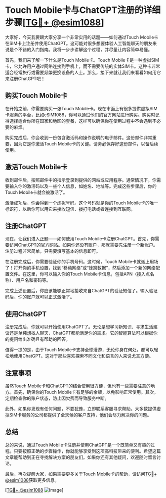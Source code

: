 # Touch Mobile卡与ChatGPT注册的详细步骤[[TG💪+ @esim1088](https://t.me/s/esim1088)]

大家好，今天我要跟大家分享一个非常实用的话题——如何通过Touch Mobile卡在SIM卡上注册并使用ChatGPT。这可能对很多想要体验人工智能聊天的朋友来说是个不错的入门指南。我将一步步讲解这个过程，并尽量让内容简单易懂。

首先，我们来了解一下什么是Touch Mobile卡。Touch Mobile卡是一种虚拟SIM卡，它允许用户通过网络连接到手机上，而不需要传统的实体SIM卡。这种卡非常适合经常旅行或需要频繁更换设备的人士。那么，接下来就让我们来看看如何用它来注册ChatGPT吧！

## 购买Touch Mobile卡

在开始之前，你需要购买一张Touch Mobile卡。现在市面上有很多提供虚拟SIM卡服务的平台，比如eSIM1088，你可以通过他们的官方网站进行购买。购买时记得选择适合你所在国家和地区的套餐，这样可以确保你在使用过程中不会遇到不必要的麻烦。

购买完成后，你会收到一份包含激活码和操作说明的电子邮件。这份邮件非常重要，因为它是你激活Touch Mobile卡的关键。请务必保存好这份邮件，以备后续使用。

## 激活Touch Mobile卡

收到邮件后，按照邮件中的指示登录到提供的网站或应用程序。通常情况下，你需要输入你的激活码以及一些个人信息，如姓名、地址等。完成这些步骤后，你的Touch Mobile卡就会被激活了。

激活成功后，你会得到一个虚拟号码。这个号码就是你的Touch Mobile卡的唯一标识符，以后你可以用它来接收短信、拨打电话或者连接到互联网。

## 注册ChatGPT

现在，让我们进入正题——如何使用Touch Mobile卡注册ChatGPT。首先，你需要访问ChatGPT的官方网站。如果你还没有账户，那就需要先注册一个新账户。注册过程非常简单，只需要填写基本的信息即可。

在注册完成后，你需要验证你的手机号码。这时候，Touch Mobile卡就派上用场了！打开你的手机设置，找到“移动网络”或“蜂窝数据”，然后添加一个新的网络配置文件。在这里，你可以输入你的Touch Mobile卡信息，包括APN（接入点名称）、用户名和密码等。

完成上述设置后，你应该能够正常地接收来自ChatGPT的验证短信了。输入验证码后，你的账户就可以正式激活了。

## 使用ChatGPT

注册完成后，你就可以开始使用ChatGPT了。无论是想学习新知识、寻求生活建议还是单纯想找人聊天，ChatGPT都能满足你的需求。它的智能算法可以根据你的提问给出准确且有帮助的回答。

值得一提的是，由于Touch Mobile卡支持全球漫游，无论你身在何处，都可以轻松地使用ChatGPT。这对于那些喜欢探索不同文化和语言的人来说尤其方便。

## 注意事项

虽然Touch Mobile卡和ChatGPT的结合使用很方便，但也有一些需要注意的地方。首先，确保你的Touch Mobile卡有足够的余额，以免影响正常使用。其次，定期检查你的账户状态，防止因欠费而导致服务中断。

此外，如果你发现有任何问题，不要犹豫，立即联系客服寻求帮助。大多数提供虚拟SIM卡服务的公司都提供了全天候的客户支持，他们会尽力解决你的问题。

## 总结

总的来说，通过Touch Mobile卡注册并使用ChatGPT是一个既简单又有趣的过程。只要按照正确的步骤操作，你就能够享受到这项高科技带来的便利。希望这篇文章能帮助到正在寻找解决方案的朋友们。如果你还有其他疑问，欢迎随时留言讨论。

最后，再次提醒大家，如果需要更多关于Touch Mobile卡的帮助，请访问[TG💪+ @esim1088](https://t.me/s/esim1088)获取更多信息。

[[TG💪+ @esim1088](https://t.me/s/esim1088) ![Image](https://i.postimg.cc/4NQfJmqS/Snipaste-2025-05-13-00-14-12.png)]
